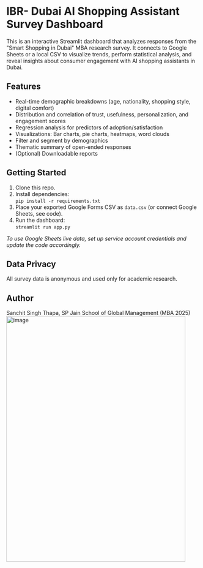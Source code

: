 # 
# IBR- Dubai AI Shopping Assistant Survey Dashboard

This is an interactive Streamlit dashboard that analyzes responses from the "Smart Shopping in Dubai" MBA research survey. It connects to Google Sheets or a local CSV to visualize trends, perform statistical analysis, and reveal insights about consumer engagement with AI shopping assistants in Dubai.

## Features

- Real-time demographic breakdowns (age, nationality, shopping style, digital comfort)
- Distribution and correlation of trust, usefulness, personalization, and engagement scores
- Regression analysis for predictors of adoption/satisfaction
- Visualizations: Bar charts, pie charts, heatmaps, word clouds
- Filter and segment by demographics
- Thematic summary of open-ended responses
- (Optional) Downloadable reports

## Getting Started

1. Clone this repo.
2. Install dependencies:  
   `pip install -r requirements.txt`
3. Place your exported Google Forms CSV as `data.csv` (or connect Google Sheets, see code).
4. Run the dashboard:  
   `streamlit run app.py`

*To use Google Sheets live data, set up service account credentials and update the code accordingly.*

## Data Privacy

All survey data is anonymous and used only for academic research.

## Author

Sanchit Singh Thapa, SP Jain School of Global Management (MBA 2025)
<img width="468" height="642" alt="image" src="https://github.com/user-attachments/assets/18dbaea4-2dc4-42de-9eae-ca499a9ed0a0" />
